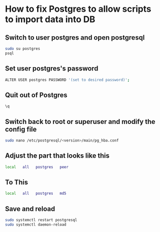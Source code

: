 # How to fix Postgres to allow scripts to import data into DB

## Switch to user postgres and open postgresql

```bash
sudo su postgres
psql
```

## Set user postgres's password
```bash
ALTER USER postgres PASSWORD '(set to desired password)';
```

## Quit out of Postgres
```bash
\q
```

## Switch back to root or superuser and modify the config file
```bash
sudo nano /etc/postgresql/<version>/main/pg_hba.conf
```

## Adjust the part that looks like this
```bash
local   all   postgres   peer
```

## To This
```bash
local   all   postgres   md5
```

## Save and reload 
```bash
sudo systemctl restart postgresql
sudo systemctl daemon-reload
```